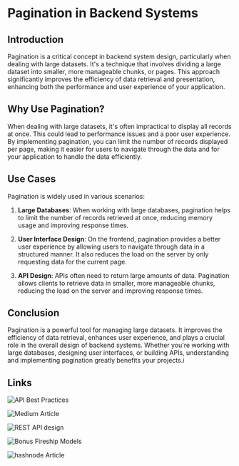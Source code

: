 # Pagination in Backend Systems

## Introduction

Pagination is a critical concept in backend system design, particularly when dealing with large datasets. It's a technique that involves dividing a large dataset into smaller, more manageable chunks, or pages. This approach significantly improves the efficiency of data retrieval and presentation, enhancing both the performance and user experience of your application.

## Why Use Pagination?

When dealing with large datasets, it's often impractical to display all records at once. This could lead to performance issues and a poor user experience. By implementing pagination, you can limit the number of records displayed per page, making it easier for users to navigate through the data and for your application to handle the data efficiently.

## Use Cases

Pagination is widely used in various scenarios:

1. **Large Databases**: When working with large databases, pagination helps to limit the number of records retrieved at once, reducing memory usage and improving response times.

2. **User Interface Design**: On the frontend, pagination provides a better user experience by allowing users to navigate through data in a structured manner. It also reduces the load on the server by only requesting data for the current page.

3. **API Design**: APIs often need to return large amounts of data. Pagination allows clients to retrieve data in smaller, more manageable chunks, reducing the load on the server and improving response times.


## Conclusion

Pagination is a powerful tool for managing large datasets. It improves the efficiency of data retrieval, enhances user experience, and plays a crucial role in the overall design of backend systems. Whether you're working with large databases, designing user interfaces, or building APIs, understanding and implementing pagination greatly benefits your projects.i

## Links
![API Best Practices](https://apibestpractices.info/pagination/cursor-based-pagination)

![Medium Article](https://ignaciochiazzo.medium.com/paginating-requests-in-apis-d4883d4c1c4c)

![REST API design](https://www.moesif.com/blog/technical/api-design/REST-API-Design-Filtering-Sorting-and-Pagination/#pagination)

![Bonus Fireship Models](https://www.youtube.com/watch?v=W2Z7fbCLSTw)

![hashnode Article](https://hoseatonzaifavour.hashnode.dev/pagination-perfected-hypermedia-and-deletion-resilience-for-data-efficiency)
